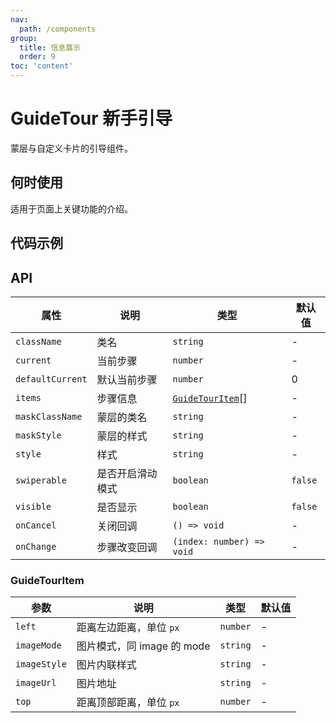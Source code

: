 ```yaml
---
nav:
  path: /components
group:
  title: 信息展示
  order: 9
toc: 'content'
---
```


# GuideTour 新手引导

<code src="../../docs/components/compatibility.tsx" inline="true"></code>

蒙层与自定义卡片的引导组件。

## 何时使用

适用于页面上关键功能的介绍。

## 代码示例

<code src='pages/GuideTour/index'></code>

## API

| 属性          | 说明           | 类型                         | 默认值 |
| ------------- | -------------- | ---------------------------- | ------ |
| `className`   | 类名           | `string`                     | -      |
| `current`     | 当前步骤       | `number`                     | -      |
| `defaultCurrent` | 默认当前步骤 | `number`                     | 0      |
| `items`       | 步骤信息       | [`GuideTourItem`](#guidetourttem)[] | -      |
| `maskClassName` | 蒙层的类名   | `string`                     | -      |
| `maskStyle`   | 蒙层的样式     | `string`                     | -      |
| `style`       | 样式           | `string`                     | -      |
| `swiperable`  | 是否开启滑动模式 | `boolean`                   | `false`|
| `visible`     | 是否显示       | `boolean`                     | `false`|
| `onCancel`    | 关闭回调       | `() => void`                 | -      |
| `onChange`    | 步骤改变回调   | `(index: number) => void`    | -      |

### GuideTourItem 

| 参数       | 说明                       | 类型     | 默认值 |
| ---------- | -------------------------- | -------- | ------ |
| `left`     | 距离左边距离，单位 `px`    | `number` | -      |
| `imageMode` | 图片模式，同 image 的 mode | `string` | -      |
| `imageStyle` | 图片内联样式              | `string` | -      |
| `imageUrl` | 图片地址                  | `string` | -      |
| `top`      | 距离顶部距离，单位 `px`    | `number` | -      |
